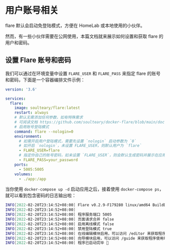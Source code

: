 # 用户账号相关

flare 默认会启动免登陆模式，方便在 HomeLab 或本地使用的小伙伴。

然而，有一些小伙伴需要在公网使用，本篇文档就来展示如何设置和获取 flare 的用户和密码。

## 设置 Flare 账号和密码

我们可以通过在环境变量中设置 `FLARE_USER` 和 `FLARE_PASS` 来指定 flare 的账号和密码，下面是一个容器编排文件示例：

```yaml
version: '3.6'

services:
  flare:
    image: soulteary/flare:latest
    restart: always
    # 默认无需添加任何参数，如有特殊需求
    # 可阅读文档 https://github.com/soulteary/docker-flare/blob/main/docs/advanced-startup.md
    # 启用账号登陆模式
    command: flare --nologin=0
    environment:
      # 如需开启用户登陆模式，需要先设置 `nologin` 启动参数为 `0`
      # 如开启 `nologin`，未设置 FLARE_USER，则默认用户为 `flare`
      - FLARE_USER=flare
      # 指定你自己的账号密码，如未设置 `FLARE_USER`，则会默认生成密码并展示在应用启动日志中
      - FLARE_PASS=your_password
    ports:
      - 5005:5005
    volumes:
      - ./app:/app
```

当你使用 `docker-compose up -d` 启动应用之后，接着使用 `docker-compose ps`，就可以看到包含密码的日志输出啦：

```bash
INFO[2022-02-20T23:14:52+08:00] Flare v0.2.9-F179280 linux/amd64 BuildDate=2022-02-20T22:55:42+0800 
INFO[2022-02-20T23:14:52+08:00]                                              
INFO[2022-02-20T23:14:52+08:00] 程序服务端口 5005                                  
INFO[2022-02-20T23:14:52+08:00] 页面请求合并 false                                 
INFO[2022-02-20T23:14:52+08:00] 启用离线模式 false                                 
INFO[2022-02-20T23:14:52+08:00] 禁用登陆模式 true                                  
INFO[2022-02-20T23:14:52+08:00] 在线编辑模块启用，可以访问 /editor 来获取程序使用帮助。             
INFO[2022-02-20T23:14:52+08:00] 向导模块启用，可以访问 /guide 来获取程序使用帮助。                
INFO[2022-02-20T23:14:52+08:00] 程序已启动完毕 🚀                               
```